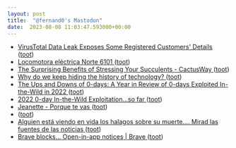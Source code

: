 ```yaml
---
layout: post
title:  "@fernand0's Mastodon"
date:  2023-08-08 11:03:47.593000+00:00
---
```

*  [VirusTotal Data Leak Exposes Some Registered Customers' Details ](https://thehackernews.com/2023/07/virustotal-data-leak-exposes-some.htm) ([toot](https://mastodon.social/@fernand0/110853660830895425))
*  [Locomotora eléctrica Norte 6101 ](https://www.flickr.com/photos/fernand0/53094893454) ([toot](https://mastodon.social/@fernand0/110853583042544173))
*  [The Surprising Benefits of Stressing Your Succulents - CactusWay ](https://cactusway.com/the-surprising-benefits-of-stressing-your-succulents) ([toot](https://mastodon.social/@fernand0/110853498383751703))
*  [Why do we keep hiding the history of technology? ](https://globalvoices.org/2023/08/04/why-do-we-keep-hiding-the-history-of-technology) ([toot](https://mastodon.social/@fernand0/110853286466202216))
*  [The Ups and Downs of 0-days: A Year in Review of 0-days Exploited In-the-Wild in 2022  ](https://security.googleblog.com/2023/07/the-ups-and-downs-of-0-days-year-in.htm) ([toot](https://mastodon.social/@fernand0/110853035271718145))
*  [2022 0-day In-the-Wild Exploitation…so far ](https://googleprojectzero.blogspot.com/2022/06/2022-0-day-in-wild-exploitationso-far.htm) ([toot](https://mastodon.social/@fernand0/110852884160870831))
*  [Jeanette - Porque te vas ](https://www.youtube.com/watch?v=TjUhXbGdLYo&feature=youtu.b) ([toot](https://mastodon.social/@fernand0/110850265159027913))
*  [ ](https://mastodon.social/@runjaj) ([toot](https://mastodon.social/@fernand0/110850257007708406))
*  [Alguien está viendo en vida los halagos sobre su muerte.... Mirad las fuentes de las noticias ](https://mastodon.social/@fernand0/110850186706890808) ([toot](https://mastodon.social/@fernand0/110850186706890808))
*  [Brave blocks… Open-in-app notices \| Brave ](https://brave.com/did-you-know/brave-blocks-open-in-app-notices) ([toot](https://mastodon.social/@fernand0/110849525740644705))
